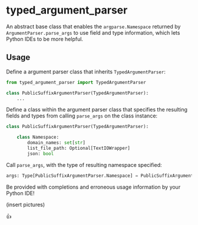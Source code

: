 # typed_argument_parser

An abstract base class that enables the `argparse.Namespace` returned by `ArgumentParser.parse_args` to use field and type information, which lets Python IDEs to be more helpful.

## Usage

Define a argument parser class that inherits `TypedArgumentParser`:

```python
from typed_argument_parser import TypedArgumentParser

class PublicSuffixArgumentParser(TypedArgumentParser):
    ...
```

Define a class within the argument parser class that specifies the resulting fields and types from calling `parse_args` on the class instance:

```python
class PublicSuffixArgumentParser(TypedArgumentParser):

    class Namespace:
        domain_names: set[str]
        list_file_path: Optional[TextIOWrapper]
        json: bool
```

Call `parse_args`, with the type of resulting namespace specified:

```python
args: Type[PublicSuffixArgumentParser.Namespace] = PublicSuffixArgumentParser().parse_args()
```

Be provided with completions and erroneous usage information by your Python IDE!

(insert pictures)

👍
